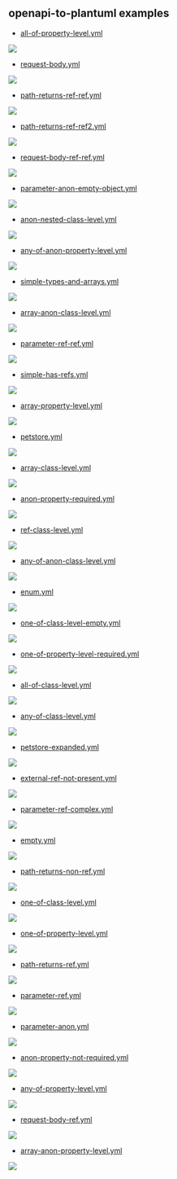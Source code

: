 ## openapi-to-plantuml examples


* [all-of-property-level.yml](../../../src/test/resources/inputs/all-of-property-level.yml)

<img src="../../../src/docs/tests/all-of-property-level.puml.svg"/>

* [request-body.yml](../../../src/test/resources/inputs/request-body.yml)

<img src="../../../src/docs/tests/request-body.puml.svg"/>

* [path-returns-ref-ref.yml](../../../src/test/resources/inputs/path-returns-ref-ref.yml)

<img src="../../../src/docs/tests/path-returns-ref-ref.puml.svg"/>

* [path-returns-ref-ref2.yml](../../../src/test/resources/inputs/path-returns-ref-ref2.yml)

<img src="../../../src/docs/tests/path-returns-ref-ref2.puml.svg"/>

* [request-body-ref-ref.yml](../../../src/test/resources/inputs/request-body-ref-ref.yml)

<img src="../../../src/docs/tests/request-body-ref-ref.puml.svg"/>

* [parameter-anon-empty-object.yml](../../../src/test/resources/inputs/parameter-anon-empty-object.yml)

<img src="../../../src/docs/tests/parameter-anon-empty-object.puml.svg"/>

* [anon-nested-class-level.yml](../../../src/test/resources/inputs/anon-nested-class-level.yml)

<img src="../../../src/docs/tests/anon-nested-class-level.puml.svg"/>

* [any-of-anon-property-level.yml](../../../src/test/resources/inputs/any-of-anon-property-level.yml)

<img src="../../../src/docs/tests/any-of-anon-property-level.puml.svg"/>

* [simple-types-and-arrays.yml](../../../src/test/resources/inputs/simple-types-and-arrays.yml)

<img src="../../../src/docs/tests/simple-types-and-arrays.puml.svg"/>

* [array-anon-class-level.yml](../../../src/test/resources/inputs/array-anon-class-level.yml)

<img src="../../../src/docs/tests/array-anon-class-level.puml.svg"/>

* [parameter-ref-ref.yml](../../../src/test/resources/inputs/parameter-ref-ref.yml)

<img src="../../../src/docs/tests/parameter-ref-ref.puml.svg"/>

* [simple-has-refs.yml](../../../src/test/resources/inputs/simple-has-refs.yml)

<img src="../../../src/docs/tests/simple-has-refs.puml.svg"/>

* [array-property-level.yml](../../../src/test/resources/inputs/array-property-level.yml)

<img src="../../../src/docs/tests/array-property-level.puml.svg"/>

* [petstore.yml](../../../src/test/resources/inputs/petstore.yml)

<img src="../../../src/docs/tests/petstore.puml.svg"/>

* [array-class-level.yml](../../../src/test/resources/inputs/array-class-level.yml)

<img src="../../../src/docs/tests/array-class-level.puml.svg"/>

* [anon-property-required.yml](../../../src/test/resources/inputs/anon-property-required.yml)

<img src="../../../src/docs/tests/anon-property-required.puml.svg"/>

* [ref-class-level.yml](../../../src/test/resources/inputs/ref-class-level.yml)

<img src="../../../src/docs/tests/ref-class-level.puml.svg"/>

* [any-of-anon-class-level.yml](../../../src/test/resources/inputs/any-of-anon-class-level.yml)

<img src="../../../src/docs/tests/any-of-anon-class-level.puml.svg"/>

* [enum.yml](../../../src/test/resources/inputs/enum.yml)

<img src="../../../src/docs/tests/enum.puml.svg"/>

* [one-of-class-level-empty.yml](../../../src/test/resources/inputs/one-of-class-level-empty.yml)

<img src="../../../src/docs/tests/one-of-class-level-empty.puml.svg"/>

* [one-of-property-level-required.yml](../../../src/test/resources/inputs/one-of-property-level-required.yml)

<img src="../../../src/docs/tests/one-of-property-level-required.puml.svg"/>

* [all-of-class-level.yml](../../../src/test/resources/inputs/all-of-class-level.yml)

<img src="../../../src/docs/tests/all-of-class-level.puml.svg"/>

* [any-of-class-level.yml](../../../src/test/resources/inputs/any-of-class-level.yml)

<img src="../../../src/docs/tests/any-of-class-level.puml.svg"/>

* [petstore-expanded.yml](../../../src/test/resources/inputs/petstore-expanded.yml)

<img src="../../../src/docs/tests/petstore-expanded.puml.svg"/>

* [external-ref-not-present.yml](../../../src/test/resources/inputs/external-ref-not-present.yml)

<img src="../../../src/docs/tests/external-ref-not-present.puml.svg"/>

* [parameter-ref-complex.yml](../../../src/test/resources/inputs/parameter-ref-complex.yml)

<img src="../../../src/docs/tests/parameter-ref-complex.puml.svg"/>

* [empty.yml](../../../src/test/resources/inputs/empty.yml)

<img src="../../../src/docs/tests/empty.puml.svg"/>

* [path-returns-non-ref.yml](../../../src/test/resources/inputs/path-returns-non-ref.yml)

<img src="../../../src/docs/tests/path-returns-non-ref.puml.svg"/>

* [one-of-class-level.yml](../../../src/test/resources/inputs/one-of-class-level.yml)

<img src="../../../src/docs/tests/one-of-class-level.puml.svg"/>

* [one-of-property-level.yml](../../../src/test/resources/inputs/one-of-property-level.yml)

<img src="../../../src/docs/tests/one-of-property-level.puml.svg"/>

* [path-returns-ref.yml](../../../src/test/resources/inputs/path-returns-ref.yml)

<img src="../../../src/docs/tests/path-returns-ref.puml.svg"/>

* [parameter-ref.yml](../../../src/test/resources/inputs/parameter-ref.yml)

<img src="../../../src/docs/tests/parameter-ref.puml.svg"/>

* [parameter-anon.yml](../../../src/test/resources/inputs/parameter-anon.yml)

<img src="../../../src/docs/tests/parameter-anon.puml.svg"/>

* [anon-property-not-required.yml](../../../src/test/resources/inputs/anon-property-not-required.yml)

<img src="../../../src/docs/tests/anon-property-not-required.puml.svg"/>

* [any-of-property-level.yml](../../../src/test/resources/inputs/any-of-property-level.yml)

<img src="../../../src/docs/tests/any-of-property-level.puml.svg"/>

* [request-body-ref.yml](../../../src/test/resources/inputs/request-body-ref.yml)

<img src="../../../src/docs/tests/request-body-ref.puml.svg"/>

* [array-anon-property-level.yml](../../../src/test/resources/inputs/array-anon-property-level.yml)

<img src="../../../src/docs/tests/array-anon-property-level.puml.svg"/>
